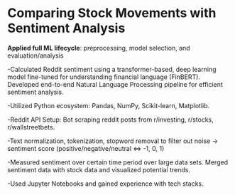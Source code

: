 # Comparing Stock Movements with Sentiment Analysis
**Applied full ML lifecycle**: preprocessing, model selection, and evaluation/analysis

-Calculated Reddit sentiment using a transformer-based, deep learning model fine-tuned for understanding financial language (FinBERT). Developed end-to-end Natural Language Processing pipeline for efficient sentiment analysis.

-Utilized Python ecosystem: Pandas, NumPy, Scikit-learn, Matplotlib.

-Reddit API Setup: Bot scraping reddit posts from r/investing, r/stocks, r/wallstreetbets.

-Text normalization, tokenization, stopword removal to filter out noise -> sentiment score (positive/negative/neutral <=> -1, 0, 1)

-Measured sentiment over certain time period over large data sets. Merged sentiment data with stock data and visualized potential trends.

-Used Jupyter Notebooks and gained experience with tech stacks.
